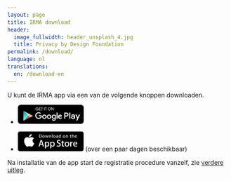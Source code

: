 ```yaml
---
layout: page
title: IRMA download
header:
  image_fullwidth: header_unsplash_4.jpg
  title: Privacy by Design Foundation
permalink: /download/
language: nl
translations:
  en: /download-en
---
```


U kunt de IRMA app via een van de volgende knoppen downloaden.

* <a href="https://play.google.com/store/apps/details?id=org.irmacard.cardemu" target="_blank"><img src="/images/google-play-badge.png" alt="Play Store" width="150"></a> 

* <a href="https://www.apple.com/lae/ios/" target="_blank"><img src="/images/app-store-badge.png" alt="Apple Store" width="150"></a> (over een paar dagen beschikbaar)

Na installatie van de app start de registratie procedure vanzelf,
zie [verdere uitleg](/irma-begin).

